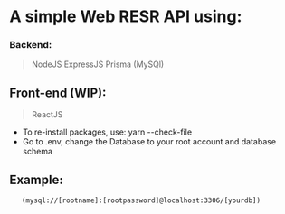 # A simple Web RESR API using:

### Backend:

> NodeJS
> ExpressJS
> Prisma (MySQl)

## Front-end (WIP):

> ReactJS

* To re-install packages, use: yarn --check-file
* Go to .env, change the Database to your root account and database schema

## Example:
       (mysql://[rootname]:[rootpassword]@localhost:3306/[yourdb])
